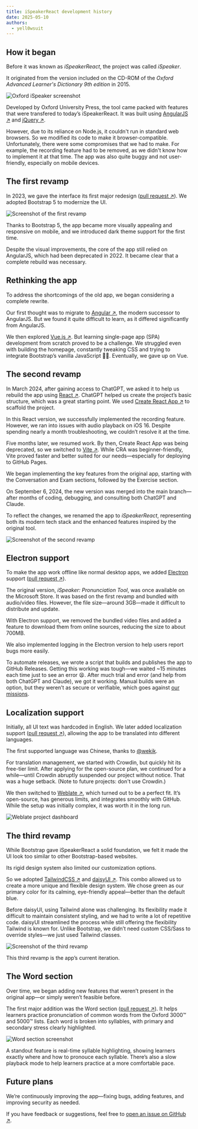 ```yaml
---
title: iSpeakerReact development history
date: 2025-05-10
authors:
  - yell0wsuit
---
```


## How it began

Before it was known as *iSpeakerReact*, the project was called *iSpeaker*.

It originated from the version included on the CD-ROM of the *Oxford Advanced Learner's Dictionary 9th edition* in 2015.

![Oxford iSpeaker screenshot](/images/blog/2025-05-10-ispeakerreact-development-history-image-01.webp)

Developed by Oxford University Press, the tool came packed with features that were transfered to today’s iSpeakerReact. It was built using [AngularJS ↗](https://angularjs.org/) and [jQuery ↗](https://jquery.com/).

However, due to its reliance on Node.js, it couldn't run in standard web browsers. So we modified its code to make it browser-compatible. Unfortunately, there were some compromises that we had to make. For example, the recording feature had to be removed, as we didn't know how to implement it at that time. The app was also quite buggy and not user-friendly, especially on mobile devices.

<!-- excerpt -->

## The first revamp

In 2023, we gave the interface its first major redesign ([pull request ↗](https://github.com/yllst-testing-labs/ispeakerreact/pull/1)). We adopted Bootstrap 5 to modernize the UI.

![Screenshot of the first revamp](/images/blog/2025-05-10-ispeakerreact-development-history-image-02.webp)

Thanks to Bootstrap 5, the app became more visually appealing and responsive on mobile, and we introduced dark theme support for the first time.

Despite the visual improvements, the core of the app still relied on AngularJS, which had been deprecated in 2022. It became clear that a complete rebuild was necessary.

## Rethinking the app

To address the shortcomings of the old app, we began considering a complete rewrite.

Our first thought was to migrate to [Angular ↗](https://angular.io/), the modern successor to AngularJS. But we found it quite difficult to learn, as it differed significantly from AngularJS.

We then explored [Vue.js ↗](https://vuejs.org/). But learning single-page app (SPA) development from scratch proved to be a challenge. We struggled even with building the homepage, constantly tweaking CSS and trying to integrate Bootstrap’s vanilla JavaScript 🤦‍♂️. Eventually, we gave up on Vue.

## The second revamp

In March 2024, after gaining access to ChatGPT, we asked it to help us rebuild the app using [React ↗](https://react.dev/). ChatGPT helped us create the project’s basic structure, which was a great starting point. We used [Create React App ↗](https://create-react-app.dev/) to scaffold the project.

In this React version, we successfully implemented the recording feature. However, we ran into issues with audio playback on iOS 16. Despite spending nearly a month troubleshooting, we couldn’t resolve it at the time.

Five months later, we resumed work. By then, Create React App was being deprecated, so we switched to [Vite ↗](https://vitejs.dev/). While CRA was beginner-friendly, Vite proved faster and better suited for our needs—especially for deploying to GitHub Pages.

We began implementing the key features from the original app, starting with the Conversation and Exam sections, followed by the Exercise section.

On September 6, 2024, the new version was merged into the main branch—after months of coding, debugging, and consulting both ChatGPT and Claude.

To reflect the changes, we renamed the app to *iSpeakerReact*, representing both its modern tech stack and the enhanced features inspired by the original tool.

![Screenshot of the second revamp](/images/blog/2025-05-10-ispeakerreact-development-history-image-03.webp)

## Electron support

To make the app work offline like normal desktop apps, we added [Electron](https://www.electronjs.org/) support ([pull request ↗](https://github.com/yllst-testing-labs/ispeakerreact/pull/13)).

The original version, *iSpeaker: Pronunciation Tool*, was once available on the Microsoft Store. It was based on the first revamp and bundled with audio/video files. However, the file size—around 3GB—made it difficult to distribute and update.

With Electron support, we removed the bundled video files and added a feature to download them from online sources, reducing the size to about 700MB.

We also implemented logging in the Electron version to help users report bugs more easily.

To automate releases, we wrote a script that builds and publishes the app to GitHub Releases. Getting this working was tough—we waited ~15 minutes each time just to see an error 😫. After much trial and error (and help from both ChatGPT and Claude), we got it working. Manual builds were an option, but they weren’t as secure or verifiable, which goes against [our missions](/about/#our-mission).

## Localization support

Initially, all UI text was hardcoded in English. We later added localization support ([pull request ↗](https://github.com/yllst-testing-labs/ispeakerreact/pull/15)), allowing the app to be translated into different languages.

The first supported language was Chinese, thanks to [@wekik](https://github.com/wekik).

For translation management, we started with Crowdin, but quickly hit its free-tier limit. After applying for the open-source plan, we continued for a while—until Crowdin abruptly suspended our project without notice. That was a huge setback. (Note to future projects: don't use Crowdin.)

We then switched to [Weblate ↗](https://weblate.org/), which turned out to be a perfect fit. It’s open-source, has generous limits, and integrates smoothly with GitHub. While the setup was initially complex, it was worth it in the long run.

![Weblate project dashboard](/images/blog/2025-05-10-ispeakerreact-development-history-image-04.webp)

## The third revamp

While Bootstrap gave iSpeakerReact a solid foundation, we felt it made the UI look too similar to other Bootstrap-based websites.

Its rigid design system also limited our customization options.

So we adopted [TailwindCSS ↗](https://tailwindcss.com/) and [daisyUI ↗](https://daisyui.com/). This combo allowed us to create a more unique and flexible design system. We chose green as our primary color for its calming, eye-friendly appeal—better than the default blue.

Before daisyUI, using Tailwind alone was challenging. Its flexibility made it difficult to maintain consistent styling, and we had to write a lot of repetitive code. daisyUI streamlined the process while still offering the flexibility Tailwind is known for. Unlike Bootstrap, we didn’t need custom CSS/Sass to override styles—we just used Tailwind classes.

![Screenshot of the third revamp](/images/blog/2025-05-10-ispeakerreact-development-history-image-05.webp)

This third revamp is the app’s current iteration.

## The Word section

Over time, we began adding new features that weren’t present in the original app—or simply weren’t feasible before.

The first major addition was the Word section ([pull request ↗](https://github.com/yllst-testing-labs/ispeakerreact/pull/33)). It helps learners practice pronunciation of common words from the Oxford 3000™ and 5000™ lists. Each word is broken into syllables, with primary and secondary stress clearly highlighted.

![Word section screenshot](/images/blog/2025-05-10-ispeakerreact-development-history-image-06.webp)

A standout feature is real-time syllable highlighting, showing learners exactly where and how to pronouce each syllable. There’s also a slow playback mode to help learners practice at a more comfortable pace.

## Future plans

We’re continuously improving the app—fixing bugs, adding features, and improving security as needed.

If you have feedback or suggestions, feel free to [open an issue on GitHub ↗](https://github.com/yllst-testing-labs/ispeakerreact/issues).
